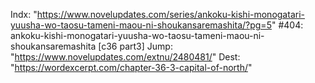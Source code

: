 Indx: "https://www.novelupdates.com/series/ankoku-kishi-monogatari-yuusha-wo-taosu-tameni-maou-ni-shoukansaremashita/?pg=5"
#404: ankoku-kishi-monogatari-yuusha-wo-taosu-tameni-maou-ni-shoukansaremashita [c36 part3]
Jump: "https://www.novelupdates.com/extnu/2480481/"
Dest: "https://wordexcerpt.com/chapter-36-3-capital-of-north/"